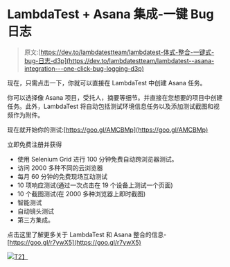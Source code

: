 # LambdaTest + Asana 集成-一键 Bug 日志

> 原文:[https://dev.to/lambdatestteam/lambdatest-体式-整合-一键式-bug-日志-d3p](https://dev.to/lambdatestteam/lambdatest--asana-integration---one-click-bug-logging-d3p)

现在，只需点击一下，你就可以直接在 LambdaTest 中创建 Asana 任务。

你可以选择像 Asana 项目，受托人，摘要等细节。并直接在您想要的项目中创建任务。此外，LambdaTest 将自动包括测试环境信息任务以及添加测试截图和视频作为附件。

现在就开始你的测试:[https://goo.gl/AMCBMp](https://goo.gl/AMCBMp)

立即免费注册并获得

*   使用 Selenium Grid 进行 100 分钟免费自动跨浏览器测试。
*   访问 2000 多种不同的云浏览器
*   每月 60 分钟的免费现场互动测试
*   10 项响应测试(通过一次点击在 19 个设备上测试一个页面)
*   10 个截图测试(在 2000 多种浏览器上即时截图)
*   智能测试
*   自动镜头测试
*   第三方集成。

点击这里了解更多关于 LambdaTest 和 Asana 整合的信息-[https://goo.gl/r7ywX5](https://goo.gl/r7ywX5)

[![](../Images/5ca15e434455da9426a2aad75efd7d47.png)T2】](https://goo.gl/AMCBMp)